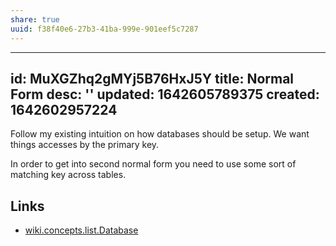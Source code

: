 ```yaml
---
share: true
uuid: f38f40e6-27b3-41ba-999e-901eef5c7287
---
```

---
id: MuXGZhq2gMYj5B76HxJ5Y
title: Normal Form
desc: ''
updated: 1642605789375
created: 1642602957224
---

Follow my existing intuition on how databases should be setup. We want things accesses by the primary key.

In order to get into second normal form you need to use some sort of matching key across tables.

## Links

* [wiki.concepts.list.Database](/undefined)

